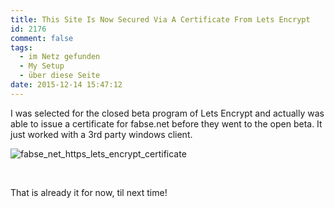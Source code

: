 ```yaml
---
title: This Site Is Now Secured Via A Certificate From Lets Encrypt
id: 2176
comment: false
tags:
  - im Netz gefunden
  - My Setup
  - über diese Seite
date: 2015-12-14 15:47:12
---
```


I was selected for the closed beta program of Lets Encrypt and actually was able to issue a certificate for fabse.net before they went to the open beta. It just worked with a 3rd party windows client.

![fabse_net_https_lets_encrypt_certificate](https://az275061.vo.msecnd.net/blogmedia/2015/12/fabse_net_https_lets_encrypt_certificate.png)

&nbsp;

That is already it for now, til next time!